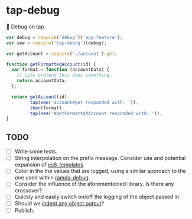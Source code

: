 # tap-debug
:beer: Debug on tap.

```javascript
var debug = require('debug')('app:feature');
var see = require('tap-debug')(debug);

var getAccount = require('./account').get;

function getFormattedAccount(id) {
  var format = function (accountData) {
    // Lets pretend this does something.
    return accountData;
  };

  return getAccount(id).
         tap(see('account#get responded with: ')).
         then(format).
         tap(see('#getFormattedAccount responded with: '));  
}

```

## TODO

- [ ] Write some tests.
- [ ] String interpolation on the prefix message. Consider use and potential expansion of [es6-templates](https://github.com/esnext/es6-templates). 
- [ ] Color in the the values that are logged, using a similar approach to the one used within [ramda-debug](https://github.com/sebinsua/ramda-debug).
- [ ] Consider the influence of the aforementioned library. Is there any crossover?
- [ ] Quickly and easily switch on/off the logging of the object passed in.
- [ ] Should we [indent any object output](https://github.com/sindresorhus/indent-string)?
- [ ] Publish.
